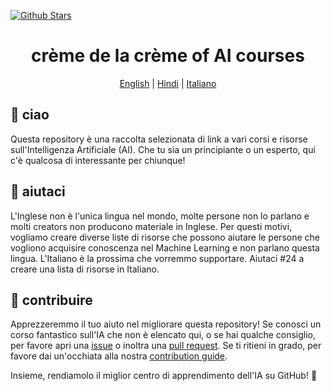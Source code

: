 [![Github Stars](https://img.shields.io/badge/stars-nominate-brightgreen?logo=github)](https://stars.github.com/nominate/)

<h1 align="center">crème de la crème of AI courses</h1>

<div align="center">

[English](README.md) | [Hindi](README.hindi.md) | [Italiano](README.it.md)

</div>

## 👋 ciao

Questa repository è una raccolta selezionata di link a vari corsi e risorse sull'Intelligenza Artificiale (AI). Che tu sia un principiante o un esperto, qui c'è qualcosa di interessante per chiunque!

## 🚧 aiutaci

L'Inglese non è l'unica lingua nel mondo, molte persone non lo parlano e molti creators non producono materiale in Inglese. Per questi motivi, vogliamo creare diverse liste
di risorse che possono aiutare le persone che vogliono acquisire conoscenza nel Machine Learning e non parlano questa lingua. L'Italiano è la prossima che vorremmo supportare. Aiutaci #24 a creare una lista di risorse in Italiano.

## 🦸 contribuire

Apprezzeremmo il tuo aiuto nel migliorare questa repository! Se conosci un corso fantastico sull'IA che non è elencato
qui, o se hai qualche consiglio, per favore apri una
[issue](https://github.com/SkalskiP/courses/issues) o inoltra una
[pull request](https://github.com/SkalskiP/courses/pulls). Se ti ritieni in grado, per favore dai un'occhiata alla nostra
[contribution guide](https://github.com/SkalskiP/courses/blob/main/CONTRIBUTING.md).

Insieme, rendiamolo il miglior centro di apprendimento dell'IA su GitHub! 🚀
